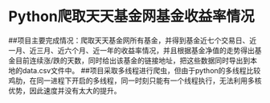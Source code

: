 # Python爬取天天基金网基金收益率情况
##项目主要完成情况：爬取天天基金网所有基金，并得到基金近七个交易日、近一月、近三月、近六个月、近一年的收益率情况，并且根据基金净值的走势得出基金目前连续涨/跌的天数，同时给出该基金的链接地址，把这些数据同时导出到本地的data.csv文件中。
##项目采取多线程进行爬虫，但由于python的多线程比较鸡肋，在同一进程下开启的多线程，同一时刻只能有一个线程执行，无法利用多核优势，因此速度并没有太大的提升。
